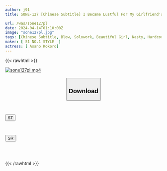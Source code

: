 ```yaml
---
author: j91
title: SONE-127 [Chinese Subtitle] I Became Lustful For My Girlfriend's Younger Sister Who Couldn't Say "stop" And Secretly Continued To Fuck Her... And She Unexpectedly Became Addicted To My Dick. Kokoro Asano

url: /was/sone127pl
date: 2024-04-14T01:10:00Z
image: "sone127pl.jpg"
tags: [Chinese Subtitle, Blow, Solowork, Beautiful Girl, Nasty, Hardcore, Cowgirl	]
maker: [ S1 NO.1 STYLE  ]
actress: [ Asano Kokoro]
---
```



{{< rawhtml >}}

<div class="video" data-videoid="Yp9RdkkV4vfvgDr">
    <a href="javascript:;">
        <img src="/was/sone127pl/sone127pl.jpg" width="WIDTH" height="HEIGHT" alt="sone127pl.mp4" loading="lazy">
    </a>
</div>

<script type="text/javascript" src="https://j91.asia/asset/on-demand-st.js"></script>

<br>
  <link rel="stylesheet" href="https://j91.asia/asset/bs5.css">
  
  <center>
  <button class="btn btn-primary" type="button" data-bs-toggle="collapse" data-bs-target=".multi-collapse" aria-expanded="false" aria-controls="multiCollapseExample1 multiCollapseExample2"><h2>Download</h2></button></center>
</p>
<div class="row">
  <div class="col">
    <div class="collapse multi-collapse" id="multiCollapseExample1">
      <div class="card card-body">
	      	      <br>
<div class="buttons">  
<p><a href="https://streamtape.to/v/Yp9RdkkV4vfvgDr" target="_blank"><button class="btn-hover color-3"><i class="fa fa-download"></i> ST</button></a></p></div>
    </div>
  </div>
</div>
  <div class="col">
    <div class="collapse multi-collapse" id="multiCollapseExample2">
      <div class="card card-body">
	      <br>
<div class="buttons">
<p><a href="https://rubystm.com/vhbivugq9ljr" target="_blank"><button class="btn-hover color-9"><i class="fa fa-download"></i> SR</button></a></p></div>
<br><br>
      </div>
    </div>
  </div>
</div>

{{< /rawhtml >}}